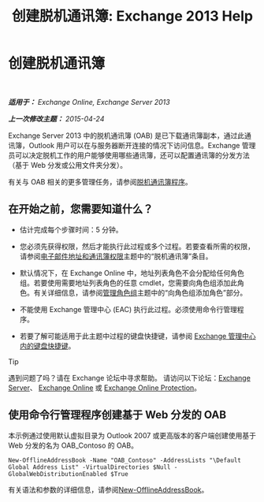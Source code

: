 ﻿---
title: '创建脱机通讯簿: Exchange 2013 Help'
TOCTitle: 创建脱机通讯簿
ms:assetid: b57bb4ce-5b6e-4702-a2f8-04bf3898a861
ms:mtpsurl: https://technet.microsoft.com/zh-cn/library/Bb124339(v=EXCHG.150)
ms:contentKeyID: 50491387
ms.date: 01/11/2018
mtps_version: v=EXCHG.150
f1_keywords:
- Microsoft.Exchange.Management.SnapIn.Esm.OrganizationConfiguration.Mailbox.NewOabWizardForm.OabIntroductionWizardPage
ms.translationtype: HT
---

# 创建脱机通讯簿

 

_**适用于：** Exchange Online, Exchange Server 2013_

_**上一次修改主题：** 2015-04-24_

Exchange Server 2013 中的脱机通讯簿 (OAB) 是已下载通讯簿副本，通过此通讯簿，Outlook 用户可以在与服务器断开连接的情况下访问信息。Exchange 管理员可以决定脱机工作的用户能够使用哪些通讯簿，还可以配置通讯簿的分发方法（基于 Web 分发或公用文件夹分发）。

有关与 OAB 相关的更多管理任务，请参阅[脱机通讯簿程序](offline-address-book-procedures-exchange-2013-help.md)。

## 在开始之前，您需要知道什么？

  - 估计完成每个步骤时间：5 分钟。

  - 您必须先获得权限，然后才能执行此过程或多个过程。若要查看所需的权限，请参阅[电子邮件地址和通讯簿权限](email-address-and-address-book-permissions-exchange-2013-help.md)主题中的“脱机通讯簿”条目。

  - 默认情况下，在 Exchange Online 中，地址列表角色不会分配给任何角色组。若要使用需要地址列表角色的任意 cmdlet，您需要向角色组添加此角色。有关详细信息，请参阅[管理角色组](manage-role-groups-exchange-2013-help.md)主题中的“向角色组添加角色”部分。

  - 不能使用 Exchange 管理中心 (EAC) 执行此过程。必须使用命令行管理程序。

  - 若要了解可能适用于此主题中过程的键盘快捷键，请参阅 [Exchange 管理中心内的键盘快捷键](keyboard-shortcuts-in-the-exchange-admin-center-exchange-online-protection-help.md)。

> [!tip]
> 遇到问题了吗？请在 Exchange 论坛中寻求帮助。 请访问以下论坛：<a href="https://go.microsoft.com/fwlink/p/?linkid=60612">Exchange Server</a>、 <a href="https://go.microsoft.com/fwlink/p/?linkid=267542">Exchange Online</a> 或 <a href="https://go.microsoft.com/fwlink/p/?linkid=285351">Exchange Online Protection</a>。


## 使用命令行管理程序创建基于 Web 分发的 OAB

本示例通过使用默认虚拟目录为 Outlook 2007 或更高版本的客户端创建使用基于 Web 分发的名为 OAB\_Contoso 的 OAB。

    New-OfflineAddressBook -Name "OAB_Contoso" -AddressLists "\Default Global Address List" -VirtualDirectories $Null -GlobalWebDistributionEnabled $True

有关语法和参数的详细信息，请参阅[New-OfflineAddressBook](https://technet.microsoft.com/zh-cn/library/bb123692\(v=exchg.150\))。


